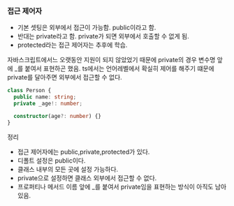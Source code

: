 ### 접근 제어자

- 기본 셋팅은 외부에서 접근이 가능함. public이라고 함.
- 반대는 private라고 함. private가 되면 외부에서 호출할 수 없게 됨.
- protected라는 접근 제어자는 추후에 학습.

자바스크립트에서느 오랫동안 지원이 되지 않았었기 때문에 private의 경우 변수명 앞에 \_를 붙여서 표현하곤 했음.
ts에서는 언어레벨에서 확실히 제어를 해주기 떄문에 private를 달아주면 외부에서 접근할 수 없다.

```ts
class Person {
  public name: string;
  private _age!: number;

  constructor(age?: number) {}
}
```

정리

- 접근 제어자에는 public,private,protected가 있다.
- 디폴트 설정은 public이다.
- 클래스 내부의 모든 곳에 설정 가능하다.
- private으로 설정하면 클래스 외부에서 접근할 수 없다.
- 프로퍼티나 메서드 이름 앞에 \_를 붙여서 private임을 표현하는 방식이 아직도 남아있음.
